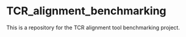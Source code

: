 # TCR_alignment_benchmarking

This is a repository for the TCR alignment tool benchmarking project.
